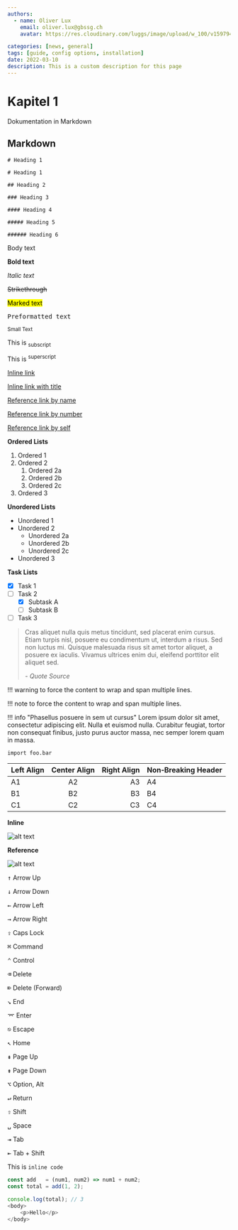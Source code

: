 ```yaml
---
authors:
  - name: Oliver Lux
    email: oliver.lux@gbssg.ch
    avatar: https://res.cloudinary.com/luggs/image/upload/w_100/v1597945625/Privat/oliver-lux-hso.png

categories: [news, general]
tags: [guide, config options, installation]
date: 2022-03-10
description: This is a custom description for this page
---
```

# Kapitel 1
Dokumentation in Markdown

## Markdown

```
# Heading 1

# Heading 1

## Heading 2

### Heading 3

#### Heading 4

##### Heading 5

###### Heading 6
```

Body text

**Bold text**

*Italic text*

~~Strikethrough~~

<mark>Marked text</mark>

<pre>Preformatted text</pre>

<small>Small Text</small>

This is <sub>subscript</sub>

This is <sup>superscript</sup>

[Inline link](https://google.com)

[Inline link with title](https://google.com "Google")

[Reference link by name][link1]

[Reference link by number][1]

[Reference link by self]

[link1]: https://google.com
[1]: https://google.com
[Reference link by self]: https://google.com

**Ordered Lists**

1. Ordered 1
1. Ordered 2
    1. Ordered 2a
    1. Ordered 2b
    1. Ordered 2c
1. Ordered 3

**Unordered Lists**

- Unordered 1
- Unordered 2
    - Unordered 2a
    - Unordered 2b
    - Unordered 2c
- Unordered 3

**Task Lists**

- [x] Task 1
- [ ] Task 2
    - [x] Subtask A
    - [ ] Subtask B
- [ ] Task 3

> Cras aliquet nulla quis metus tincidunt, sed placerat enim cursus. Etiam
> turpis nisl, posuere eu condimentum ut, interdum a risus. Sed non luctus mi.
> Quisque malesuada risus sit amet tortor aliquet, a posuere ex iaculis. Vivamus
> ultrices enim dui, eleifend porttitor elit aliquet sed.
>
> *- Quote Source*

!!! warning
to force the content to wrap and span multiple lines.

!!! note
to force the content to wrap and span multiple lines.

!!! info "Phasellus posuere in sem ut cursus"
    Lorem ipsum dolor sit amet, consectetur adipiscing elit. Nulla et euismod
    nulla. Curabitur feugiat, tortor non consequat finibus, justo purus auctor
    massa, nec semper lorem quam in massa.

``` {linenums="1"}
import foo.bar
```



| Left Align | Center Align | Right Align | Non&#8209;Breaking&nbsp;Header |
| ---------- |:------------:| -----------:| ------------------------------ |
| A1         | A2           | A3          | A4                             |
| B1         | B2           | B3          | B4                             |
| C1         | C2           | C3          | C4                             |

**Inline**

![alt text](//source.unsplash.com/daily "Provided by unsplash.com")

**Reference**

![alt text][logo]

[logo]: //source.unsplash.com/collection/881815 "Provided by unsplash.com"

<kbd>&uarr;</kbd> Arrow Up

<kbd>&darr;</kbd> Arrow Down

<kbd>&larr;</kbd> Arrow Left

<kbd>&rarr;</kbd> Arrow Right

<kbd>&#8682;</kbd> Caps Lock

<kbd>&#8984;</kbd> Command

<kbd>&#8963;</kbd> Control

<kbd>&#9003;</kbd> Delete

<kbd>&#8998;</kbd> Delete (Forward)

<kbd>&#8600;</kbd> End

<kbd>&#8996;</kbd> Enter

<kbd>&#9099;</kbd> Escape

<kbd>&#8598;</kbd> Home

<kbd>&#8670;</kbd> Page Up

<kbd>&#8671;</kbd> Page Down

<kbd>&#8997;</kbd> Option, Alt

<kbd>&#8629;</kbd> Return

<kbd>&#8679;</kbd> Shift

<kbd>&#9251;</kbd> Space

<kbd>&#8677;</kbd> Tab

<kbd>&#8676;</kbd> Tab + Shift

This is `inline code`

``` javascript
const add   = (num1, num2) => num1 + num2;
const total = add(1, 2);

console.log(total); // 3
<body>
    <p>Hello</p>
</body>
```